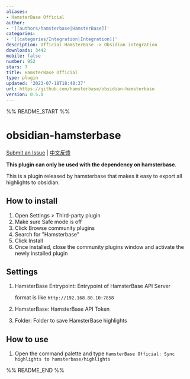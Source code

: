 ```yaml
---
aliases:
- HamsterBase Official
author:
- '[[authors/hamsterbase|HamsterBase]]'
categories:
- '[[categories/Integration|Integration]]'
description: Official HamsterBase -> Obsidian integration
downloads: 3442
mobile: false
number: 952
stars: 7
title: HamsterBase Official
type: plugin
updated: '2023-07-18T18:48:37'
url: https://github.com/hamsterbase/obsidian-hamsterbase
version: 0.5.0
---
```


%% README_START %%

# obsidian-hamsterbase

[Submit an Issue](https://github.com/hamsterbase/hamsterbase/issues) | [中文反馈](https://support.qq.com/product/594778)

**This plugin can only be used with the dependency on hamsterbase.**

This is a plugin released by hamsterbase that makes it easy to export all highlights to obsidian.

## How to install

1. Open Settings > Third-party plugin
2. Make sure Safe mode is off
3. Click Browse community plugins
4. Search for "Hamsterbase"
5. Click Install
6. Once installed, close the community plugins window and activate the newly installed plugin

## Settings

1. HamsterBase Entrypoint: Entrypoint of HamsterBase API Server

   format is like `http://192.168.80.10:7858`

2. HamsterBase: HamsterBase API Token
3. Folder: Folder to save HamsterBase highlights

## How to use

1. Open the command palette and type `HamsterBase Official: Sync highlights to hamsterbase/highlights`


%% README_END %%